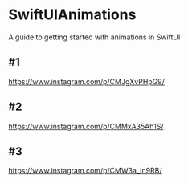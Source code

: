 # SwiftUIAnimations
A guide to getting started with animations in SwiftUI

## #1

https://www.instagram.com/p/CMJgXvPHpG9/

## #2

https://www.instagram.com/p/CMMxA35Ah1S/

## #3

https://www.instagram.com/p/CMW3a_In9RB/
